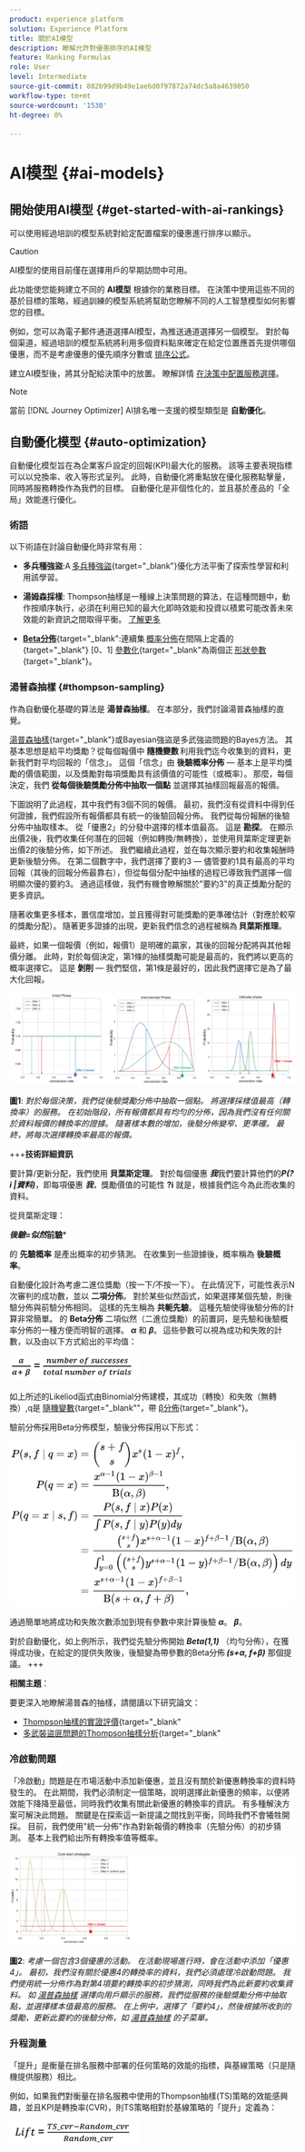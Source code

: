 ```yaml
---
product: experience platform
solution: Experience Platform
title: 關於AI模型
description: 瞭解允許對優惠排序的AI模型
feature: Ranking Formulas
role: User
level: Intermediate
source-git-commit: 882b99d9b49e1ae6d0f97872a74dc5a8a4639050
workflow-type: tm+mt
source-wordcount: '1530'
ht-degree: 0%

---
```


# AI模型 {#ai-models}

## 開始使用AI模型 {#get-started-with-ai-rankings}

可以使用經過培訓的模型系統對給定配置檔案的優惠進行排序以顯示。

>[!CAUTION]
>
>AI模型的使用目前僅在選擇用戶的早期訪問中可用。

此功能使您能夠建立不同的 **AI模型** 根據你的業務目標。 在決策中使用這些不同的基於目標的策略，經過訓練的模型系統將幫助您瞭解不同的人工智慧模型如何影響您的目標。

例如，您可以為電子郵件通道選擇AI模型，為推送通道選擇另一個模型。 對於每個渠道，經過培訓的模型系統將利用多個資料點來確定在給定位置應首先提供哪個優惠，而不是考慮優惠的優先順序分數或 [排序公式](create-ranking-formulas.md)。

建立AI模型後，將其分配給決策中的放置。 瞭解詳情 [在決策中配置服務選擇](../offer-activities/configure-offer-selection.md)。

>[!NOTE]
>
>當前 [!DNL Journey Optimizer] AI排名唯一支援的模型類型是 **自動優化**。

## 自動優化模型 {#auto-optimization}

自動優化模型旨在為企業客戶設定的回報(KPI)最大化的服務。 該等主要表現指標可以以兌換率、收入等形式呈列。 此時，自動優化將重點放在優化服務點擊量，同時將服務轉換作為我們的目標。 自動優化是非個性化的，並且基於產品的「全局」效能進行優化。

### 術語

以下術語在討論自動優化時非常有用：

* **多兵種強盜**:A [多兵種強盜](https://en.wikipedia.org/wiki/Multi-armed_bandit){target=&quot;_blank&quot;}優化方法平衡了探索性學習和利用該學習。

* **湯姆森採樣**: Thompson抽樣是一種線上決策問題的算法，在這種問題中，動作按順序執行，必須在利用已知的最大化即時效能和投資以積累可能改善未來效能的新資訊之間取得平衡。 [了解更多](#thompson-sampling)

* [**Beta分佈**](https://en.wikipedia.org/wiki/Beta_distribution){target=&quot;_blank&quot;:連續集 [概率分佈](https://en.wikipedia.org/wiki/Probability_distribution)在間隔上定義的{target=&quot;_blank&quot;} [0、1] [參數化](https://en.wikipedia.org/wiki/Statistical_parameter){target=&quot;_blank&quot;為兩個正 [形狀參數](https://en.wikipedia.org/wiki/Shape_parameter){target=&quot;_blank&quot;}。

### 湯普森抽樣 {#thompson-sampling}

作為自動優化基礎的算法是 **湯普森抽樣**。 在本部分，我們討論湯普森抽樣的直覺。

[湯普森抽樣](https://en.wikipedia.org/wiki/Thompson_sampling){target=&quot;_blank&quot;}或Bayesian強盜是多武強盜問題的Bayes方法。  其基本思想是給平均獎勵？從每個報價中 **隨機變數** 利用我們迄今收集到的資料，更新我們對平均回報的「信念」。 這個「信念」由 **後驗概率分佈**  — 基本上是平均獎勵的價值範圍，以及獎勵對每項獎勵具有該價值的可能性（或概率）。 那麼，每個決定，我們 **從每個後驗獎勵分佈中抽取一個點** 並選擇其抽樣回報最高的報價。

下圖說明了此過程，其中我們有3個不同的報價。 最初，我們沒有從資料中得到任何證據，我們假設所有報價都具有統一的後驗回報分佈。 我們從每份報酬的後驗分佈中抽取樣本。 從「優惠2」的分發中選擇的樣本值最高。 這是 **勘探**。 在顯示出價2後，我們收集任何潛在的回報（例如轉換/無轉換），並使用貝葉斯定理更新出價2的後驗分佈，如下所述。  我們繼續此過程，並在每次顯示要約和收集報酬時更新後驗分佈。 在第二個數字中，我們選擇了要約3 — 儘管要約1具有最高的平均回報（其後的回報分佈最靠右），但從每個分配中抽樣的過程已導致我們選擇一個明顯次優的要約3。 通過這樣做，我們有機會瞭解關於&quot;要約3&quot;的真正獎勵分配的更多資訊。

隨著收集更多樣本，置信度增加，並且獲得對可能獎勵的更準確估計（對應於較窄的獎勵分配）。 隨著更多證據的出現，更新我們信念的過程被稱為 **貝葉斯推理**。

最終，如果一個報價（例如，報價1）是明確的贏家，其後的回報分配將與其他報價分離。 此時，對於每個決定，第1條的抽樣獎勵可能是最高的，我們將以更高的概率選擇它。 這是 **剝削**  — 我們堅信，第1條是最好的，因此我們選擇它是為了最大化回報。

![](../assets/ai-ranking-thompson-sampling.png)

**圖1**: *對於每個決策，我們從後驗獎勵分佈中抽取一個點。 將選擇採樣值最高（轉換率）的服務。 在初始階段，所有報價都具有均勻的分佈，因為我們沒有任何關於資料報價的轉換率的證據。 隨著樣本數的增加，後驗分佈變窄、更準確。 最終，將每次選擇轉換率最高的報價。*

<!--
![](../assets/ai-ranking-thompson-sampling-initial.png)
![](../assets/ai-ranking-thompson-sampling-intermediate.png)
![](../assets/ai-ranking-thompson-sampling-ultimate.png)
-->

+++**技術詳細資訊**

要計算/更新分配，我們使用 **貝葉斯定理**。 對於每個優惠 ***我***&#x200B;我們要計算他們的***P(?i |資料)***，即每項優惠 ***我***，獎勵價值的可能性 **?i** 就是，根據我們迄今為此而收集的資料。

從貝葉斯定理：

***後驗=似然*前驗***

的 **先驗概率** 是產出概率的初步猜測。 在收集到一些證據後，概率稱為 **後驗概率**。 

自動優化設計為考慮二進位獎勵（按一下/不按一下）。 在此情況下，可能性表示N次審判的成功數，並以 **二項分佈**。 對於某些似然函式，如果選擇某個先驗，則後驗分佈與前驗分佈相同。 這樣的先生稱為 **共軛先驗**。 這種先驗使得後驗分佈的計算非常簡單。 的 **Beta分佈** 二項似然（二進位獎勵）的前置詞，是先驗和後驗概率分佈的一種方便而明智的選擇。 ***α*** 和 ***β***。 這些參數可以視為成功和失敗的計數，以及由以下方式給出的平均值：

![](../assets/ai-ranking-beta-distribution.png)

如上所述的Likeliod函式由Binomial分佈建模，其成功（轉換）和失敗（無轉換）,q是 [隨機變數](https://en.wikipedia.org/wiki/Random_variable){target=&quot;_blank&quot;&quot;，帶 [β分佈](https://en.wikipedia.org/wiki/Beta_distribution){target=&quot;_blank&quot;}。

驗前分佈採用Beta分佈模型，驗後分佈採用以下形式：

![](../assets/ai-ranking-posterior-distribution.svg)

通過簡單地將成功和失敗次數添加到現有參數中來計算後驗 ***α***。 ***β***。

對於自動優化，如上例所示，我們從先驗分佈開始 ***Beta(1,1)*** （均勻分佈），在獲得成功後，在給定的提供失敗後，後驗變為帶參數的Beta分佈 ***(s+α, f+β)*** 那個提議。
+++

**相關主題**：

要更深入地瞭解湯普森的抽樣，請閱讀以下研究論文：
* [Thompson抽樣的實證評價](https://proceedings.neurips.cc/paper/2011/file/e53a0a2978c28872a4505bdb51db06dc-Paper.pdf){target=&quot;_blank&quot;
* [多武裝盜匪問題的Thompson抽樣分析](http://proceedings.mlr.press/v23/agrawal12/agrawal12.pdf){target=&quot;_blank&quot;

### 冷啟動問題

「冷啟動」問題是在市場活動中添加新優惠，並且沒有關於新優惠轉換率的資料時發生的。 在此期間，我們必須制定一個策略，說明選擇此新優惠的頻率，以便將效能下降降至最低，同時我們收集有關此新優惠的轉換率的資訊。 有多種解決方案可解決此問題。 關鍵是在探索這一新提議之間找到平衡，同時我們不會犧牲開採。 目前，我們使用&quot;統一分佈&quot;作為對新報價的轉換率（先驗分佈）的初步猜測。 基本上我們給出所有轉換率值等概率。


![](../assets/ai-ranking-cold-start-strategies.png)

**圖2**: *考慮一個包含3個優惠的活動。 在活動現場進行時，會在活動中添加「優惠4」。 最初，我們沒有關於優惠4的轉換率的資料，我們必須處理冷啟動問題。 我們使用統一分佈作為對第4項要約轉換率的初步猜測，同時我們為此新要約收集資料。 如 [湯普森抽樣](#thompson-sampling) 選擇向用戶顯示的服務，我們從服務的後驗獎勵分佈中抽取點，並選擇樣本值最高的服務。 在上例中，選擇了「要約4」，然後根據所收到的獎勵，更新此要約的後驗分佈，如 [湯普森抽樣](#thompson-sampling) 的子菜單。*

### 升程測量

「提升」是衡量在排名服務中部署的任何策略的效能的指標，與基線策略（只是隨機提供服務）相比。

例如，如果我們對衡量在排名服務中使用的Thompson抽樣(TS)策略的效能感興趣，並且KPI是轉換率(CVR)，則TS策略相對於基線策略的「提升」定義為：

![](../assets/ai-ranking-lift.png)


